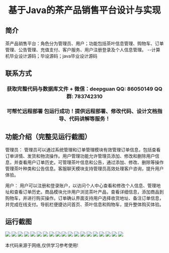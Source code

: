 <p><h1 align="center">基于Java的茶产品销售平台设计与实现</h1></p>

## 简介
茶产品销售平台：角色分为管理员、用户；功能包括茶叶信息管理、购物车、订单管理、公告管理、充值支付、客户服务、用户注册登录及个人信息管理。    --计算机毕业设计源码；毕设源码；java毕业设计源码


## 联系方式
<p><h3 align="center">获取完整代码与数据库文件 + 微信：deepguan QQ: 86050149 QQ群: 783742310</h3></p>
<p><h3 align="center">可帮忙远程部署 包运行成功！提供远程部署、修改代码、设计文档指导、代码讲解等服务！</h3></p>

## 功能介绍（完整见运行截图）
管理员： 管理员可以通过系统管理和订单管理模块有效管理订单信息，包括查看订单详情、发货和物流操作。用户管理功能允许管理员添加、修改和删除用户信息，并查看用户订单历史。可管理茶叶信息和公告，通过添加、修改、删除等操作管理茶叶种类和公告信息。客服聊天模块支持管理员高效处理客户咨询，提升用户体验。

用户： 用户可以注册和登录账户，以访问个人中心查看和修改个人信息、管理地址和查看订单历史。商品模块允许用户浏览茶叶产品，查看详细信息，添加商品到购物车，并进行购买操作。订单确认界面支持用户选择收货地址、备注订单信息，并完成在线支付。导航栏便捷访问首页、茶叶信息和购物车，提升整体购买体验。


## 运行截图
![](img/001.jpg)
![](img/002.jpg)
![](img/003.jpg)
![](img/004.jpg)
![](img/005.jpg)
![](img/006.jpg)
![](img/007.jpg)
![](img/008.jpg)
![](img/009.jpg)
![](img/010.jpg)
![](img/011.jpg)
![](img/012.jpg)
![](img/013.jpg)
![](img/014.jpg)
![](img/015.jpg)
![](img/016.jpg)
![](img/017.jpg)
![](img/018.jpg)
![](img/019.jpg)

<p>本代码来源于网络,仅供学习参考使用!</p>
